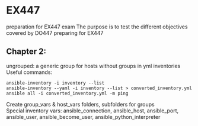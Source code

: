 # EX447
preparation for EX447 exam
The purpose is to test the different objectives covered by DO447 preparing for EX447


## Chapter 2: 
ungrouped: a generic group for hosts without groups in yml inventories<br/>
Useful commands:
```
ansible-inventory -i inventory --list
ansible-inventory --yaml -i inventory --list > converted_inventory.yml
ansible all -i converted_inventory.yml -m ping
```
Create group_vars & host_vars folders, subfolders for groups<br/>
Special inventory vars: ansible_connection, ansible_host, ansible_port, ansible_user, ansible_become_user, ansible_python_interpreter
